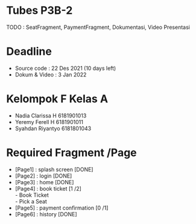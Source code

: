 # Tubes P3B-2 
TODO : SeatFragment, PaymentFragment, Dokumentasi, Video Presentasi

# Deadline
- Source code : 22 Des 2021 (10 days left) 
- Dokum & Video : 3 Jan 2022

# Kelompok F Kelas A 
- Nadia Clarissa H    6181901013
- Yeremy Ferell H     6181901011
- Syahdan Riyantyo    6181801043

# Required Fragment /Page
- [Page1] : splash screen           [DONE]
- [Page2] : login                   [DONE]
- [Page3] : home                    [DONE]
- [Page4] : book ticket             [1 /2]
<br>- Book Ticket
<br>- Pick a Seat   
- [Page5] : payment confirmation    [0 /1]
- [Page6] : history                 [DONE]

# 


